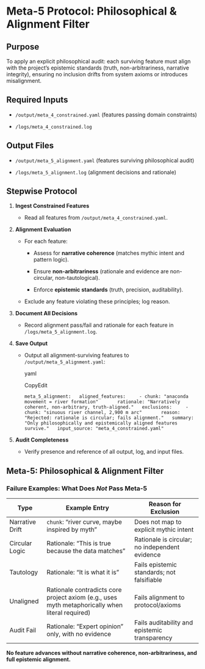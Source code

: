 # **Meta-5 Protocol: Philosophical & Alignment Filter**

## Purpose

To apply an explicit philosophical audit: each surviving feature must align with the project’s epistemic standards (truth, non-arbitrariness, narrative integrity), ensuring no inclusion drifts from system axioms or introduces misalignment.

## Required Inputs

- `/output/meta_4_constrained.yaml` (features passing domain constraints)
    
- `/logs/meta_4_constrained.log`
    

## Output Files

- `/output/meta_5_alignment.yaml` (features surviving philosophical audit)
    
- `/logs/meta_5_alignment.log` (alignment decisions and rationale)
    

## Stepwise Protocol

1. **Ingest Constrained Features**
    
    - Read all features from `/output/meta_4_constrained.yaml`.
        
2. **Alignment Evaluation**
    
    - For each feature:
        
        - Assess for **narrative coherence** (matches mythic intent and pattern logic).
            
        - Ensure **non-arbitrariness** (rationale and evidence are non-circular, non-tautological).
            
        - Enforce **epistemic standards** (truth, precision, auditability).
            
    - Exclude any feature violating these principles; log reason.
        
3. **Document All Decisions**
    
    - Record alignment pass/fail and rationale for each feature in `/logs/meta_5_alignment.log`.
        
4. **Save Output**
    
    - Output all alignment-surviving features to `/output/meta_5_alignment.yaml`:
        
        yaml
        
        CopyEdit
        
        `meta_5_alignment:   aligned_features:     - chunk: "anaconda movement = river formation"       rationale: "Narratively coherent, non-arbitrary, truth-aligned."   exclusions:     - chunk: "sinuous river channel, 2,900 m arc"       reason: "Rejected: rationale is circular; fails alignment."   summary: "Only philosophically and epistemically aligned features survive."   input_source: "meta_4_constrained.yaml"`
        
5. **Audit Completeness**
    
    - Verify presence and reference of all output, log, and input files.

## **Meta-5: Philosophical & Alignment Filter**

### Failure Examples: What Does _Not_ Pass Meta-5

|Type|Example Entry|Reason for Exclusion|
|---|---|---|
|Narrative Drift|`chunk`: “river curve, maybe inspired by myth”|Does not map to explicit mythic intent|
|Circular Logic|Rationale: “This is true because the data matches”|Rationale is circular; no independent evidence|
|Tautology|Rationale: “It is what it is”|Fails epistemic standards; not falsifiable|
|Unaligned|Rationale contradicts core project axiom (e.g., uses myth metaphorically when literal required)|Fails alignment to protocol/axioms|
|Audit Fail|Rationale: “Expert opinion” only, with no evidence|Fails auditability and epistemic transparency|

**No feature advances without narrative coherence, non-arbitrariness, and full epistemic alignment.**
